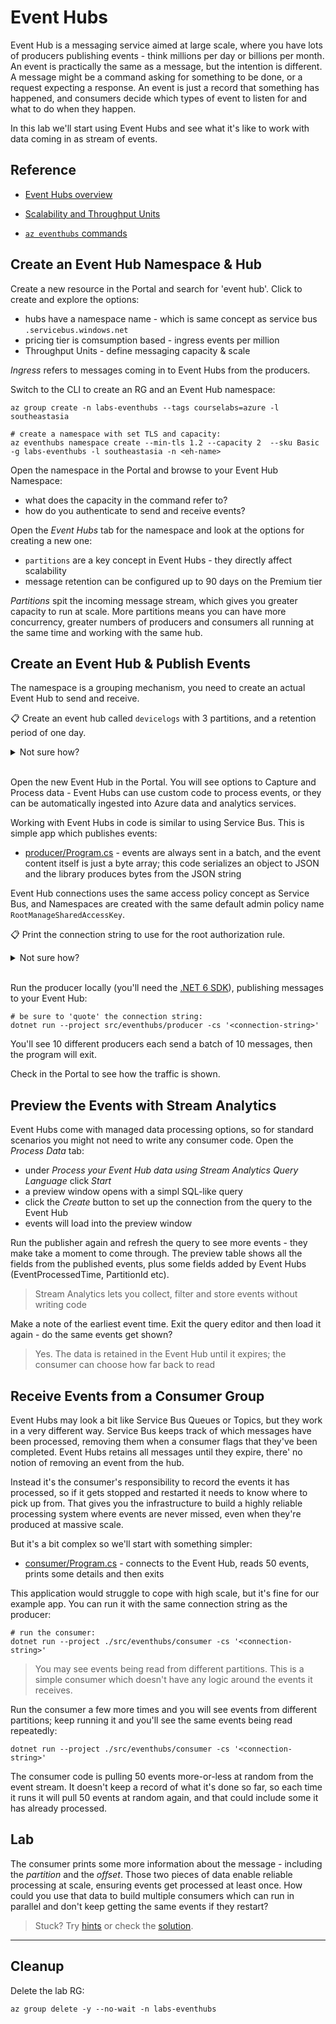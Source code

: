# Event Hubs

Event Hub is a messaging service aimed at large scale, where you have lots of producers publishing events - think millions per day or billions per month. An event is practically the same as a message, but the intention is different. A message might be a command asking for something to be done, or a request expecting a response. An event is just a record that something has happened, and consumers decide which types of event to listen for and what to do when they happen.

In this lab we'll start using Event Hubs and see what it's like to work with data coming in as stream of events.

## Reference

- [Event Hubs overview](https://learn.microsoft.com/en-us/azure/event-hubs/event-hubs-about)

- [Scalability and Throughput Units](https://learn.microsoft.com/en-us/azure/event-hubs/event-hubs-scalability)

- [`az eventhubs` commands](https://learn.microsoft.com/en-us/cli/azure/eventhubs?view=azure-cli-latest)

## Create an Event Hub Namespace & Hub

Create a new resource in the Portal and search for 'event hub'. Click to create and explore the options:

- hubs have a namespace name - which is same concept as service bus `.servicebus.windows.net`
- pricing tier is comsumption based - ingress events per million
- Throughput Units - define messaging capacity & scale

_Ingress_ refers to messages coming in to Event Hubs from the producers.

Switch to the CLI to create an RG and an Event Hub namespace:

```
az group create -n labs-eventhubs --tags courselabs=azure -l southeastasia

# create a namespace with set TLS and capacity:
az eventhubs namespace create --min-tls 1.2 --capacity 2  --sku Basic -g labs-eventhubs -l southeastasia -n <eh-name> 
```

Open the namespace in the Portal and browse to your Event Hub Namespace:

- what does the capacity in the command refer to?
- how do you authenticate to send and receive events?

Open the _Event Hubs_ tab for the namespace and look at the options for creating a new one:

- `partitions` are a key concept in Event Hubs - they directly affect scalability
- message retention can be configured up to 90 days on the Premium tier

_Partitions_ spit the incoming message stream, which gives you greater capacity to run at scale. More partitions means you can have more concurrency, greater numbers of producers and consumers all running at the same time and working with the same hub.

## Create an Event Hub & Publish Events

The namespace is a grouping mechanism, you need to create an actual Event Hub to send and receive.

📋 Create an event hub called `devicelogs` with 3 partitions, and a retention period of one day.

<details>
  <summary>Not sure how?</summary>

Check the help:

```
az eventhubs eventhub create --help
```

Create an Event Hub with set partitions & retention:

```
az eventhubs eventhub create --name devicelogs --partition-count 3 --message-retention 1 -g labs-eventhubs --namespace-name <eh-name>
```

</details><br/>

Open the new Event Hub in the Portal. You will see options to Capture and Process data - Event Hubs can use custom code to process events, or they can be automatically ingested into Azure data and analytics services.

Working with Event Hubs in code is similar to using Service Bus. This is simple app which publishes events:

- [producer/Program.cs](/src/eventhubs/producer/Program.cs) - events are always sent in a batch, and the event content itself is just a byte array; this code serializes an object to JSON and the library produces bytes from the JSON string

Event Hub connections uses the same access policy concept as Service Bus, and Namespaces are created with the same default admin policy name `RootManageSharedAccessKey`.

📋 Print the connection string to use for the root authorization rule.

<details>
  <summary>Not sure how?</summary>

```
az eventhubs namespace authorization-rule keys list -n RootManageSharedAccessKey --query primaryConnectionString -o tsv -g labs-eventhubs --namespace-name <eh-name>
```

</details><br/>

Run the producer locally (you'll need the [.NET 6 SDK](https://dotnet.microsoft.com/en-us/download)), publishing messages to your Event Hub:

```
# be sure to 'quote' the connection string:
dotnet run --project src/eventhubs/producer -cs '<connection-string>'
```

You'll see 10 different producers each send a batch of 10 messages, then the program will exit.

Check in the Portal to see how the traffic is shown.

## Preview the Events with Stream Analytics

Event Hubs come with managed data processing options, so for standard scenarios you might not need to write any consumer code. Open the _Process Data_ tab:

- under _Process your Event Hub data using Stream Analytics Query Language_ click _Start_
- a preview window opens with a simpl SQL-like query
- click the _Create_ button to set up the connection from the query to the Event Hub
- events will load into the preview window

Run the publisher again and refresh the query to see more events - they make take a moment to come through. The preview table shows all the fields from the published events, plus some fields added by Event Hubs (EventProcessedTime, PartitionId etc).

> Stream Analytics lets you collect, filter and store events without writing code

Make a note of the earliest event time. Exit the query editor and then load it again - do the same events get shown?

> Yes. The data is retained in the Event Hub until it expires; the consumer can choose how far back to read

## Receive Events from a Consumer Group

Event Hubs may look a bit like Service Bus Queues or Topics, but they work in a very different way. Service Bus keeps track of which messages have been processed, removing them when a consumer flags that they've been completed. Event Hubs retains all messages until they expire, there' no notion of removing an event from the hub.

Instead it's the consumer's responsibility to record the events it has processed, so if it gets stopped and restarted it needs to know where to pick up from. That gives you the infrastructure to build a highly reliable processing system where events are never missed, even when they're produced at massive scale.

But it's a bit complex so we'll start with something simpler:

- [consumer/Program.cs](/src/eventhubs/consumer/Program.cs) - connects to the Event Hub, reads 50 events, prints some details and then exits

This application would struggle to cope with high scale, but it's fine for our example app. You can run it with the same connection string as the producer:

```
# run the consumer:
dotnet run --project ./src/eventhubs/consumer -cs '<connection-string>'
```

> You may see events being read from different partitions. This is a simple consumer which doesn't have any logic around the events it receives.

Run the consumer a few more times and you will see events from different partitions; keep running it and you'll see the same events being read repeatedly:

```
dotnet run --project ./src/eventhubs/consumer -cs '<connection-string>'
```

The consumer code is pulling 50 events more-or-less at random from the event stream. It doesn't keep a record of what it's done so far, so each time it runs it will pull 50 events at random again, and that could include some it has already processed.

## Lab

The consumer prints some more information about the message - including the _partition_ and the _offset_. Those two pieces of data enable reliable processing at scale, ensuring events get processed at least once. How could you use that data to build multiple consumers which can run in parallel and don't keep getting the same events if they restart?

> Stuck? Try [hints](hints.md) or check the [solution](solution.md).

___

## Cleanup

Delete the lab RG:

```
az group delete -y --no-wait -n labs-eventhubs
```
